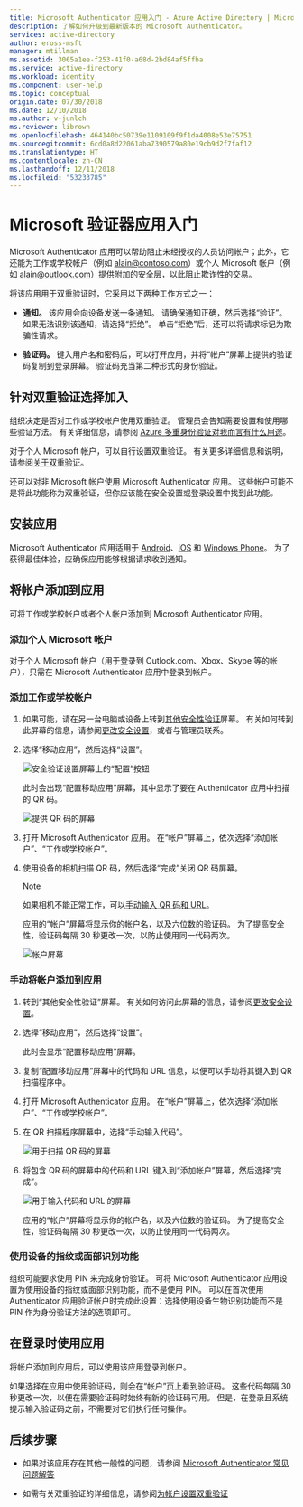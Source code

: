 ```yaml
---
title: Microsoft Authenticator 应用入门 - Azure Active Directory | Microsoft Docs
description: 了解如何升级到最新版本的 Microsoft Authenticator。
services: active-directory
author: eross-msft
manager: mtillman
ms.assetid: 3065a1ee-f253-41f0-a68d-2bd84af5ffba
ms.service: active-directory
ms.workload: identity
ms.component: user-help
ms.topic: conceptual
origin.date: 07/30/2018
ms.date: 12/10/2018
ms.author: v-junlch
ms.reviewer: librown
ms.openlocfilehash: 464140bc50739e1109109f9f1da4008e53e75751
ms.sourcegitcommit: 6cd0a8d22061aba7390579a80e19cb9d2f7faf12
ms.translationtype: HT
ms.contentlocale: zh-CN
ms.lasthandoff: 12/11/2018
ms.locfileid: "53233785"
---
```

# <a name="get-started-with-the-microsoft-authenticator-app"></a>Microsoft 验证器应用入门

Microsoft Authenticator 应用可以帮助阻止未经授权的人员访问帐户；此外，它还能为工作或学校帐户（例如 alain@contoso.com）或个人 Microsoft 帐户（例如 alain@outlook.com）提供附加的安全层，以此阻止欺诈性的交易。

将该应用用于双重验证时，它采用以下两种工作方式之一：

- **通知。** 该应用会向设备发送一条通知。 请确保通知正确，然后选择“验证”。 如果无法识别该通知，请选择“拒绝”。 单击“拒绝”后，还可以将请求标记为欺骗性请求。

- **验证码。** 键入用户名和密码后，可以打开应用，并将“帐户”屏幕上提供的验证码复制到登录屏幕。 验证码充当第二种形式的身份验证。

## <a name="opt-in-for-two-step-verification"></a>针对双重验证选择加入

组织决定是否对工作或学校帐户使用双重验证。 管理员会告知需要设置和使用哪些验证方法。 有关详细信息，请参阅 [Azure 多重身份验证对我而言有什么用途](multi-factor-authentication-end-user.md)。

对于个人 Microsoft 帐户，可以自行设置双重验证。 有关更多详细信息和说明，请参阅[关于双重验证](https://support.microsoft.com/help/12408/microsoft-account-about-two-step-verification)。

还可以对非 Microsoft 帐户使用 Microsoft Authenticator 应用。 这些帐户可能不是将此功能称为双重验证，但你应该能在安全设置或登录设置中找到此功能。 

## <a name="install-the-app"></a>安装应用

Microsoft Authenticator 应用适用于 [Android](https://go.microsoft.com/fwlink/?linkid=866594)、[iOS](https://go.microsoft.com/fwlink/?linkid=866594) 和 [Windows Phone](https://go.microsoft.com/fwlink/?Linkid=825071)。 为了获得最佳体验，应确保应用能够根据请求收到通知。 

## <a name="add-accounts-to-the-app"></a>将帐户添加到应用

可将工作或学校帐户或者个人帐户添加到 Microsoft Authenticator 应用。 

### <a name="add-a-personal-microsoft-account"></a>添加个人 Microsoft 帐户

对于个人 Microsoft 帐户（用于登录到 Outlook.com、Xbox、Skype 等的帐户），只需在 Microsoft Authenticator 应用中登录到帐户。

### <a name="add-a-work-or-school-account"></a>添加工作或学校帐户

1. 如果可能，请在另一台电脑或设备上转到[其他安全性验证](https://account.activedirectory.windowsazure.cn/proofup.aspx?culture=en-US)屏幕。 有关如何转到此屏幕的信息，请参阅[更改安全设置](multi-factor-authentication-end-user-manage-settings.md#where-to-find-the-settings-page)，或者与管理员联系。

2. 选择“移动应用”，然后选择“设置”。

    ![安全验证设置屏幕上的“配置”按钮](./media/microsoft-authenticator-app-how-to/auth-app-configure.png)

    此时会出现“配置移动应用”屏幕，其中显示了要在 Authenticator 应用中扫描的 QR 码。

    ![提供 QR 码的屏幕](./media/microsoft-authenticator-app-how-to/auth-app-barcode.png)

3. 打开 Microsoft Authenticator 应用。 在“帐户”屏幕上，依次选择“添加帐户”、“工作或学校帐户”。

4. 使用设备的相机扫描 QR 码，然后选择“完成”关闭 QR 码屏幕。

    >[!Note]
    >如果相机不能正常工作，可以[手动输入 QR 码和 URL](#add-an-account-to-the-app-manually)。

    应用的“帐户”屏幕将显示你的帐户名，以及六位数的验证码。 为了提高安全性，验证码每隔 30 秒更改一次，以防止使用同一代码两次。  

    ![帐户屏幕](./media/microsoft-authenticator-app-how-to/auth-app-accounts.png)

### <a name="add-an-account-to-the-app-manually"></a>手动将帐户添加到应用

1. 转到“其他安全性验证”屏幕。 有关如何访问此屏幕的信息，请参阅[更改安全设置](multi-factor-authentication-end-user-manage-settings.md#where-to-find-the-settings-page)。

2. 选择“移动应用”，然后选择“设置”。

    此时会显示“配置移动应用”屏幕。

3. 复制“配置移动应用”屏幕中的代码和 URL 信息，以便可以手动将其键入到 QR 扫描程序中。

4. 打开 Microsoft Authenticator 应用。 在“帐户”屏幕上，依次选择“添加帐户”、“工作或学校帐户”。

5. 在 QR 扫描程序屏幕中，选择“手动输入代码”。

    ![用于扫描 QR 码的屏幕](./media/microsoft-authenticator-app-how-to/auth-app-manual-code.png)
   
6. 将包含 QR 码的屏幕中的代码和 URL 键入到“添加帐户”屏幕，然后选择“完成”。

    ![用于输入代码和 URL 的屏幕](./media/microsoft-authenticator-app-how-to/auth-app-code-url.png)

    应用的“帐户”屏幕将显示你的帐户名，以及六位数的验证码。 为了提高安全性，验证码每隔 30 秒更改一次，以防止使用同一代码两次。

### <a name="using-your-devices-fingerprint-or-facial-recognition-capabilities"></a>使用设备的指纹或面部识别功能

组织可能要求使用 PIN 来完成身份验证。 可将 Microsoft Authenticator 应用设置为使用设备的指纹或面部识别功能，而不是使用 PIN。 可以在首次使用 Authenticator 应用验证帐户时完成此设置：选择使用设备生物识别功能而不是 PIN 作为身份验证方法的选项即可。

## <a name="use-the-app-when-you-sign-in"></a>在登录时使用应用

将帐户添加到应用后，可以使用该应用登录到帐户。

如果选择在应用中使用验证码，则会在“帐户”页上看到验证码。 这些代码每隔 30 秒更改一次，以便在需要验证码时始终有新的验证码可用。 但是，在登录且系统提示输入验证码之前，不需要对它们执行任何操作。

## <a name="next-steps"></a>后续步骤

- 如果对该应用存在其他一般性的问题，请参阅 [Microsoft Authenticator 常见问题解答](microsoft-authenticator-app-faq.md)

- 如需有关双重验证的详细信息，请参阅[为帐户设置双重验证](multi-factor-authentication-end-user-first-time.md)

<!-- Update_Description: wording update -->